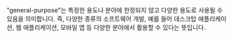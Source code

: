 "general-purpose"는 특정한 용도나 분야에 한정되지 않고 다양한 용도로 사용될 수 있음을 의미합니다. 즉,  다양한 종류의 소프트웨어 개발, 예를 들어 데스크탑 애플리케이션, 웹 애플리케이션, 모바일 앱 등 다양한 분야에서 활용할 수 있다는 뜻입니다.